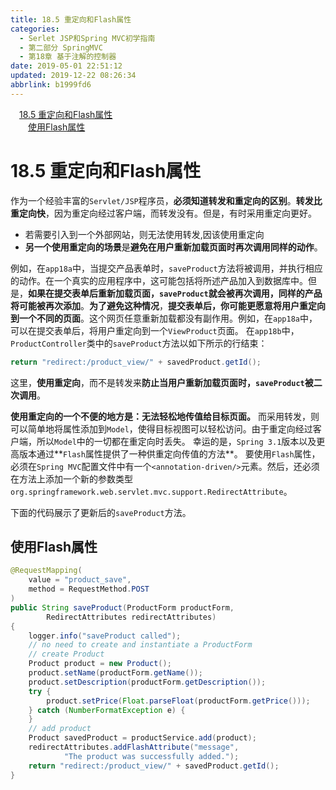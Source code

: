 ```yaml
---
title: 18.5 重定向和Flash属性
categories: 
  - Serlet JSP和Spring MVC初学指南
  - 第二部分 SpringMVC
  - 第18章 基于注解的控制器
date: 2019-05-01 22:51:12
updated: 2019-12-22 08:26:34
abbrlink: b1999fd6
---
```

<div id='my_toc'><a href="/JavaReadingNotes/b1999fd6/#18-5-重定向和Flash属性" class="header_1">18.5 重定向和Flash属性</a><br><a href="/JavaReadingNotes/b1999fd6/#使用Flash属性" class="header_2">使用Flash属性</a><br></div>
<style>.header_1{margin-left: 1em;}.header_2{margin-left: 2em;}.header_3{margin-left: 3em;}.header_4{margin-left: 4em;}.header_5{margin-left: 5em;}.header_6{margin-left: 6em;}</style>
<!--more-->
<script>if (navigator.platform.search('arm')==-1){document.getElementById('my_toc').style.display = 'none';}var e,p = document.getElementsByTagName('p');while (p.length>0) {e = p[0];e.parentElement.removeChild(e);}</script>

<!--end-->
# 18.5 重定向和Flash属性 #
作为一个经验丰富的`Servlet/JSP`程序员，**必须知道转发和重定向的区别**。**转发比重定向快**，因为重定向经过客户端，而转发没有。但是，有时采用重定向更好。
- 若需要引入到一个外部网站，则无法使用转发,因该使用重定向
- **另一个使用重定向的场景**是**避免在用户重新加载页面时再次调用同样的动作**。

例如，在`app18a`中，当提交产品表单时，`saveProduct`方法将被调用，并执行相应的动作。在一个真实的应用程序中，这可能包括将所述产品加入到数据库中。但是，**如果在提交表单后重新加载页面，`saveProduct`就会被再次调用，同样的产品将可能被再次添加**。**为了避免这种情况**，**提交表单后，你可能更愿意将用户重定向到一个不同的页面**。这个网页任意重新加载都没有副作用。例如，在`app18a`中，可以在提交表单后，将用户重定向到一个`ViewProduct`页面。
在`app18b`中，`ProductController`类中的`saveProduct`方法以如下所示的行结束：
```java
return "redirect:/product_view/" + savedProduct.getId();
```
这里，**使用重定向**，而不是转发来**防止当用户重新加载页面时，`saveProduct`被二次调用**。

**使用重定向的一个不便的地方是：无法轻松地传值给目标页面。**
而采用转发，则可以简单地将属性添加到`Model`，使得目标视图可以轻松访问。由于重定向经过客户端，所以`Model`中的一切都在重定向时丢失。
幸运的是，`Spring 3.1`版本以及更高版本通过**`Flash`属性提供了一种供重定向传值的方法**。
要使用`Flash`属性，必须在`Spring MVC`配置文件中有一个`<annotation-driven/>`元素。然后，还必须在方法上添加一个新的参数类型
`org.springframework.web.servlet.mvc.support.RedirectAttribute`。

下面的代码展示了更新后的`saveProduct`方法。
## 使用Flash属性 ##
```java
@RequestMapping(
    value = "product_save", 
    method = RequestMethod.POST
)
public String saveProduct(ProductForm productForm,
        RedirectAttributes redirectAttributes) 
{
    logger.info("saveProduct called");
    // no need to create and instantiate a ProductForm
    // create Product
    Product product = new Product();
    product.setName(productForm.getName());
    product.setDescription(productForm.getDescription());
    try {
        product.setPrice(Float.parseFloat(productForm.getPrice()));
    } catch (NumberFormatException e) {
    }
    // add product
    Product savedProduct = productService.add(product);
    redirectAttributes.addFlashAttribute("message",
            "The product was successfully added.");
    return "redirect:/product_view/" + savedProduct.getId();
}
```

